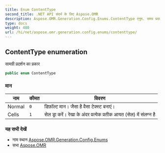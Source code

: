 ```yaml
---
title: Enum ContentType
second_title: .NET API संदर्भ के लिए Aspose.OMR
description: Aspose.OMR.Generation.Config.Enums.ContentType एनुम. समग्र प्रदर्शन क प्रकर
type: docs
weight: 480
url: /hi/net/aspose.omr.generation.config.enums/contenttype/
---
```

## ContentType enumeration

सामग्री प्रदर्शन का प्रकार

```csharp
public enum ContentType
```

### मान

| नाम | कीमत | विवरण |
| --- | --- | --- |
| Normal | `0` | डिफ़ॉल्ट मान। जैसा है वैसा टेक्स्ट बनाएं। |
| Cells | `1` | सेल ड्रा करें। रेखा के अंदर प्रत्येक प्रतीक आयत (सेल) में संलग्न है |

### यह सभी देखें

* नाम स्थान [Aspose.OMR.Generation.Config.Enums](../../aspose.omr.generation.config.enums/)
* सभा [Aspose.OMR](../../)



